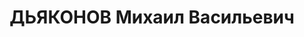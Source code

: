 ---
title: ДЬЯКОНОВ Михаил Васильевич
description: "Род. в 1900, Горьковская обл., Кулебакский р-н, с. Большое Окулово,\
  \ русский. Проживал: Кулебакский р-н, пос. Мордовщики. Токарь Мордовщиковского судомостового\
  \ завода \n  Арестован в 1937. Обв. по ст. 17-58-8, 58-11. Приговор: ВК ВС СССР\
  \ – к 8 г. тюремн. закл., 5г. п/п. Осв. 08.06.46г. с закрепл. в Норильлаге"
---